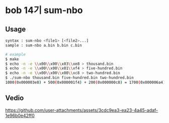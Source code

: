 # bob 14기 sum-nbo

## Usage  

```bash
syntax : sum-nbo <file1> [<file2>...]
sample : sum-nbo a.bin b.bin c.bin

# example
$ make
$ echo -n -e \\x00\\x00\\x03\\xe8 > thousand.bin
$ echo -n -e \\x00\\x00\\x01\\xf4 > five-hundred.bin
$ echo -n -e \\x00\\x00\\x00\\xc8 > two-hundred.bin
$ ./sum-nbo thousand.bin five-hundred.bin two-hundred.bin
1000(0x000003e8) + 500(0x000001f4) + 200(0x000000c8) = 1700(0x000006a4)
```
## Vedio
https://github.com/user-attachments/assets/3cdc9ea3-ea23-4a45-adaf-1e96b0e42ff0
